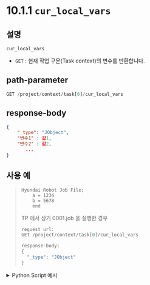 # 10.1.1 `cur_local_vars`

## 설명

`cur_local_vars`

- `GET` : 현재 작업 구문(Task context)의 변수를 반환합니다.

## path-parameter

```python
GET /project/context/task[0]/cur_local_vars
```

## response-body

```json
{
	"_type": "JObject",
	"변수1" : 값1,
	"변수2" : 값2,
	   ...
}
```

## 사용 예

<blockquote>


```text
Hyundai Robot Job File;
    a = 1234
    b = 5678
    end
```
TP 에서 상기 0001.job 을 실행한 경우

```python
request url:
GET /project/context/task[0]/cur_local_vars

response-body:
{
  "_type": "JObject"
}
```

</blockquote>

<details><summary>Python Script 예시</summary>

```python
# test.py
import requests

def get_cur_local_var() -> dict:
	base_url         = "http://192.168.1.150:8888"
	path_parameter   = "/project/context/tasks[0]/cur_local_vars"

	response = requests.get(url = base_url + path_parameter)

	return response.json()

print(get_cur_local_var())
```
```sh
$python test.py 
{'_type': 'JObject'} # 현재 작업 구문에 지역 변수가 없음
```

</details>
